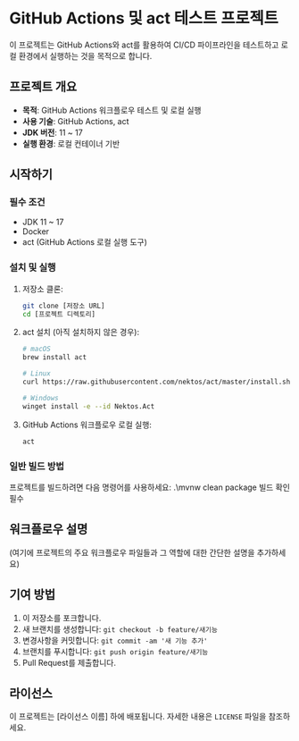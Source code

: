 # GitHub Actions 및 act 테스트 프로젝트

이 프로젝트는 GitHub Actions와 act를 활용하여 CI/CD 파이프라인을 테스트하고 로컬 환경에서 실행하는 것을 목적으로 합니다.

## 프로젝트 개요

- **목적**: GitHub Actions 워크플로우 테스트 및 로컬 실행
- **사용 기술**: GitHub Actions, act
- **JDK 버전**: 11 ~ 17
- **실행 환경**: 로컬 컨테이너 기반

## 시작하기

### 필수 조건

- JDK 11 ~ 17
- Docker
- act (GitHub Actions 로컬 실행 도구)

### 설치 및 실행

1. 저장소 클론:

   ```bash
   git clone [저장소 URL]
   cd [프로젝트 디렉토리]
   ```

2. act 설치 (아직 설치하지 않은 경우):

   ```bash
   # macOS
   brew install act

   # Linux
   curl https://raw.githubusercontent.com/nektos/act/master/install.sh | sudo bash

   # Windows
   winget install -e --id Nektos.Act
   ```

3. GitHub Actions 워크플로우 로컬 실행:
   ```bash
   act
   ```

### 일반 빌드 방법

프로젝트를 빌드하려면 다음 명령어를 사용하세요:
.\mvnw clean package
빌드 확인 필수

## 워크플로우 설명

(여기에 프로젝트의 주요 워크플로우 파일들과 그 역할에 대한 간단한 설명을 추가하세요)

## 기여 방법

1. 이 저장소를 포크합니다.
2. 새 브랜치를 생성합니다: `git checkout -b feature/새기능`
3. 변경사항을 커밋합니다: `git commit -am '새 기능 추가'`
4. 브랜치를 푸시합니다: `git push origin feature/새기능`
5. Pull Request를 제출합니다.

## 라이선스

이 프로젝트는 [라이선스 이름] 하에 배포됩니다. 자세한 내용은 `LICENSE` 파일을 참조하세요.
